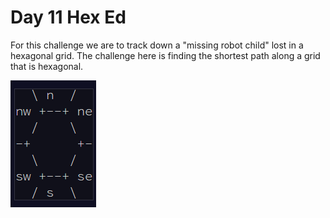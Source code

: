 # Day 11 Hex Ed

For this challenge we are to track down a "missing robot child" lost in a hexagonal grid. 
The challenge here is finding the shortest path along a grid that is hexagonal. 

![hex-grid](../images/hex-grid.png)
